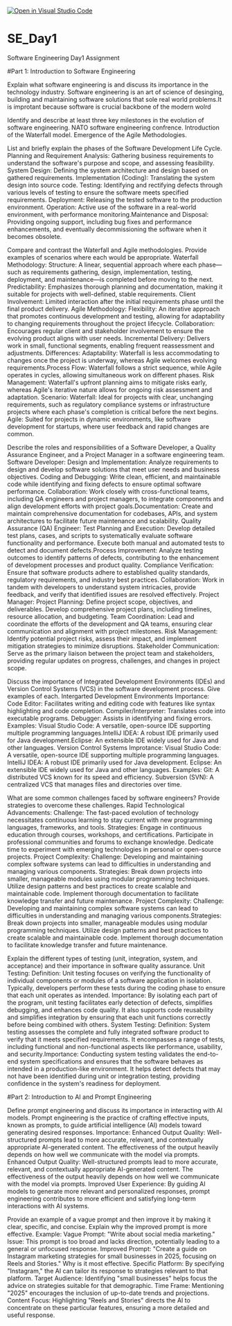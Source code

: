 [![Open in Visual Studio Code](https://classroom.github.com/assets/open-in-vscode-2e0aaae1b6195c2367325f4f02e2d04e9abb55f0b24a779b69b11b9e10269abc.svg)](https://classroom.github.com/online_ide?assignment_repo_id=18850415&assignment_repo_type=AssignmentRepo)
# SE_Day1
Software Engineering Day1 Assignment

#Part 1: Introduction to Software Engineering

Explain what software engineering is and discuss its importance in the technology industry.
  Software engineering is an art of science of desinging, building and maintaining software solutions that sole real world problems.It is improtant because software is crucial backbone     of the modern wolrd

Identify and describe at least three key milestones in the evolution of software engineering.
  NATO software engineering confrence.
  Introduction of the Waterfall model.
  Emergence of  the Agile Methodologies.

List and briefly explain the phases of the Software Development Life Cycle.
  Planning and Requirement Analysis: Gathering business requirements to understand the software's purpose and scope, and assessing feasibility.​
  System Design: Defining the system architecture and design based on gathered requirements.​
  Implementation (Coding): Translating the system design into source code.​
  Testing: Identifying and rectifying defects through various levels of testing to ensure the software meets specified requirements.​
  Deployment: Releasing the tested software to the production environment.​
  Operation: Active use of the software in a real-world environment, with performance monitoring.​
  Maintenance and Disposal: Providing ongoing support, including bug fixes and performance enhancements, and eventually decommissioning the software when it becomes obsolete.​

Compare and contrast the Waterfall and Agile methodologies. Provide examples of scenarios where each would be appropriate.
  Waterfall Methodology:
    Structure: A linear, sequential approach where each phase—such as requirements gathering, design, implementation, testing, deployment, and maintenance—is completed before moving to       the next.​
    Predictability: Emphasizes thorough planning and documentation, making it suitable for projects with well-defined, stable requirements.​
    Client Involvement: Limited interaction after the initial requirements phase until the final product delivery.​
Agile Methodology:
    Flexibility: An iterative approach that promotes continuous development and testing, allowing for adaptability to changing requirements throughout the project lifecycle.​
    Collaboration: Encourages regular client and stakeholder involvement to ensure the evolving product aligns with user needs.​
    Incremental Delivery: Delivers work in small, functional segments, enabling frequent reassessment and adjustments.
Differences:
    Adaptability: Waterfall is less accommodating to changes once the project is underway, whereas Agile welcomes evolving requirements.​
    Process Flow: Waterfall follows a strict sequence, while Agile operates in cycles, allowing simultaneous work on different phases.​
    Risk Management: Waterfall's upfront planning aims to mitigate risks early, whereas Agile's iterative nature allows for ongoing risk assessment and adaptation.
Scenario:
    Waterfall: Ideal for projects with clear, unchanging requirements, such as regulatory compliance systems or infrastructure projects where each phase's completion is critical before       the next begins.​
    Agile: Suited for projects in dynamic environments, like software development for startups, where user feedback and rapid changes are common.

Describe the roles and responsibilities of a Software Developer, a Quality Assurance Engineer, and a Project Manager in a software engineering team.
Software Developer:
  Design and Implementation: Analyze requirements to design and develop software solutions that meet user needs and business objectives.​
  Coding and Debugging: Write clean, efficient, and maintainable code while identifying and fixing defects to ensure optimal software performance.​
  Collaboration: Work closely with cross-functional teams, including QA engineers and project managers, to integrate components and align development efforts with project goals.​
  Documentation: Create and maintain comprehensive documentation for codebases, APIs, and system architectures to facilitate future maintenance and scalability.​
Quality Assurance (QA) Engineer:
  Test Planning and Execution: Develop detailed test plans, cases, and scripts to systematically evaluate software functionality and performance. Execute both manual and automated tests     to detect and document defects.​
  Process Improvement: Analyze testing outcomes to identify patterns of defects, contributing to the enhancement of development processes and product quality.​
  Compliance Verification: Ensure that software products adhere to established quality standards, regulatory requirements, and industry best practices.​
  Collaboration: Work in tandem with developers to understand system intricacies, provide feedback, and verify that identified issues are resolved effectively.​
Project Manager:
  Project Planning: Define project scope, objectives, and deliverables. Develop comprehensive project plans, including timelines, resource allocation, and budgeting.​
  Team Coordination: Lead and coordinate the efforts of the development and QA teams, ensuring clear communication and alignment with project milestones.​
  Risk Management: Identify potential project risks, assess their impact, and implement mitigation strategies to minimize disruptions.​
  Stakeholder Communication: Serve as the primary liaison between the project team and stakeholders, providing regular updates on progress, challenges, and changes in project scope.​

Discuss the importance of Integrated Development Environments (IDEs) and Version Control Systems (VCS) in the software development process. Give examples of each.
Intergarted Development Environments
Importance:
  Code Editor: Facilitates writing and editing code with features like syntax highlighting and code completion.​
  Compiler/Interpreter: Translates code into executable programs.​
  Debugger: Assists in identifying and fixing errors.​
Examples:
  Visual Studio Code: A versatile, open-source IDE supporting multiple programming languages.​
  IntelliJ IDEA: A robust IDE primarily used for Java development.​
  Eclipse: An extensible IDE widely used for Java and other languages.
Version Control Systems
Improtance:
  Visual Studio Code: A versatile, open-source IDE supporting multiple programming languages.​
  IntelliJ IDEA: A robust IDE primarily used for Java development.​
  Eclipse: An extensible IDE widely used for Java and other languages.
Examples:
  Git: A distributed VCS known for its speed and efficiency.​
  Subversion (SVN): A centralized VCS that manages files and directories over time.
  
What are some common challenges faced by software engineers? Provide strategies to overcome these challenges.
Rapid Technological Advancements:
  Challenge: The fast-paced evolution of technology necessitates continuous learning to stay current with new programming languages, frameworks, and tools.​
  Strategies:
    Engage in continuous education through courses, workshops, and certifications.​
    Participate in professional communities and forums to exchange knowledge.​
    Dedicate time to experiment with emerging technologies in personal or open-source projects.
Project Complexity:
  Challenge: Developing and maintaining complex software systems can lead to difficulties in understanding and managing various components.​
  Strategies:
    Break down projects into smaller, manageable modules using modular programming techniques.​
    Utilize design patterns and best practices to create scalable and maintainable code.​
    Implement thorough documentation to facilitate knowledge transfer and future maintenance. 
Project Complexity:
  Challenge: Developing and maintaining complex software systems can lead to difficulties in understanding and managing various components.​
  Strategies:
    Break down projects into smaller, manageable modules using modular programming techniques.​
    Utilize design patterns and best practices to create scalable and maintainable code.​
    Implement thorough documentation to facilitate knowledge transfer and future maintenance.

Explain the different types of testing (unit, integration, system, and acceptance) and their importance in software quality assurance.
Unit Testing:
  Definition: Unit testing focuses on verifying the functionality of individual components or modules of a software application in isolation. Typically, developers perform these tests       during the coding phase to ensure that each unit operates as intended.​
  Importance: By isolating each part of the program, unit testing facilitates early detection of defects, simplifies debugging, and enhances code quality. It also supports code               reusability and simplifies integration by ensuring that each unit functions correctly before being combined with others.
System Testing:
  Definition: System testing assesses the complete and fully integrated software product to verify that it meets specified requirements. It encompasses a range of tests, including           functional and non-functional aspects like performance, usability, and security.​
  Importance: Conducting system testing validates the end-to-end system specifications and ensures that the software behaves as intended in a production-like environment. It helps           detect defects that may not have been identified during unit or integration testing, providing confidence in the system's readiness for deployment.

#Part 2: Introduction to AI and Prompt Engineering


Define prompt engineering and discuss its importance in interacting with AI models.
Prompt engineering is the practice of crafting effective inputs, known as prompts, to guide artificial intelligence (AI) models toward generating desired responses.
Importance:
 Enhanced Output Quality: Well-structured prompts lead to more accurate, relevant, and contextually appropriate AI-generated content. The effectiveness of the output heavily depends on     how well we communicate with the model via prompts.
 Enhanced Output Quality: Well-structured prompts lead to more accurate, relevant, and contextually appropriate AI-generated content. The effectiveness of the output heavily depends on     how well we communicate with the model via prompts.
 Improved User Experience: By guiding AI models to generate more relevant and personalized responses, prompt engineering contributes to more efficient and satisfying long-term               interactions with AI systems.

Provide an example of a vague prompt and then improve it by making it clear, specific, and concise. Explain why the improved prompt is more effective.
Example:
Vague Prompt:
  "Write about social media marketing."​
  Issue: This prompt is too broad and lacks direction, potentially leading to a general or unfocused response.​
Improved Prompt:
  "Create a guide on Instagram marketing strategies for small businesses in 2025, focusing on Reels and Stories."
Why is it most  effective.
  Specific Platform: By specifying "Instagram," the AI can tailor its response to strategies relevant to that platform.​
  Target Audience: Identifying "small businesses" helps focus the advice on strategies suitable for that demographic.
  Time Frame: Mentioning "2025" encourages the inclusion of up-to-date trends and projections.​
  Content Focus: Highlighting "Reels and Stories" directs the AI to concentrate on these particular features, ensuring a more detailed and useful response.
